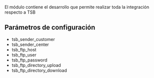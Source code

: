 El módulo contiene el desarrollo que permite realizar toda la integración respecto a TSB

## Parámetros de configuración
- tsb_sender_customer
- tsb_sender_center
- tsb_ftp_host
- tsb_ftp_user
- tsb_ftp_password
- tsb_ftp_directory_upload
- tsb_ftp_directory_download
